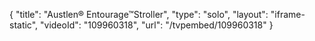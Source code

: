 {
    "title": "Austlen&reg; Entourage&trade;Stroller",
    "type": "solo",
    "layout": "iframe-static",
    "videoId": "109960318",
    "url": "\/tvpembed\/109960318"
}